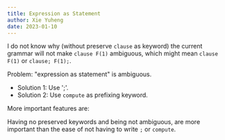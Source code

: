 ```yaml
---
title: Expression as Statement
author: Xie Yuheng
date: 2023-01-10
---
```


I do not know why (without preserve `clause` as keyword)
the current grammar will not make `clause F(1)` ambiguous,
which might mean `clause F(1)` or `clause; F(1);`.

Problem: "expression as statement" is ambiguous.

- Solution 1: Use ';'.
- Solution 2: Use `compute` as prefixing keyword.

More important features are:

Having no preserved keywords and being not ambiguous,
are more important than the ease of
not having to write `;` or `compute`.
